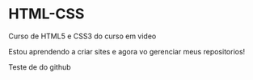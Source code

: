 # HTML-CSS
 Curso de HTML5 e CSS3 do curso em video

Estou aprendendo a criar sites e agora vo gerenciar meus repositorios!

Teste de do github
